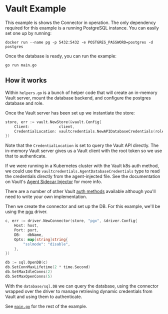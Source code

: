 # Vault Example

This example is shows the Connector in operation. The only dependency required for this example is a running PostgreSQL instance. You can easily set one up by running:

```shell
docker run --name pg -p 5432:5432 -e POSTGRES_PASSWORD=postgres -d postgres
```

Once the database is ready, you can run the example:

```shell
go run main.go
```

## How it works

Within `helpers.go` is a bunch of helper code that will create an in-memory Vault server, mount the database backend, and configure the postgres database and role.

Once the Vault server has been set up we instantiate the store:

```go
store, err := vault.NewStore(&vault.Config{
    Client:             client,
    CredentialLocation: vaultcredentials.NewAPIDatabaseCredentials(role, ""),
})
```

Note that the `CredentialLocation` is set to query the Vault API directly. The in-memory Vault server gives us a Vault client with the root token so we use that to authenticate.

If we were running in a Kubernetes cluster with the Vault k8s auth method, we could use the `vaultcredentials.AgentDatabaseCredentials` type to read the credentials directly from the agent-injected file. See the documentation on Vault's [Agent Sidecar Injector](https://www.vaultproject.io/docs/platform/k8s/injector) for more info.

There are a number of other Vault [auth methods](https://www.vaultproject.io/docs/auth) available although you'll need to write your own implementation.

Then we create the connector and set up the DB. For this example, we'll be using the [pgx](https://github.com/jackc/pgx) driver.

```go
c, err := driver.NewConnector(store, "pgx", &driver.Config{
    Host: host,
    Port: port,
    DB:   dbName,
    Opts: map[string]string{
        "sslmode": "disable",
    },
})

db := sql.OpenDB(c)
db.SetConnMaxLifetime(2 * time.Second)
db.SetMaxIdleConns(2)
db.SetMaxOpenConns(5)
```

With the `database/sql.DB` we can query the database, using the connector wrapped over the driver to manage retrieving dynamic credentials from Vault and using them to authenticate.

 See [`main.go`](./main.go) for the rest of the example.
